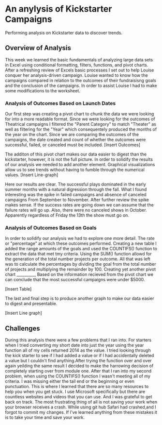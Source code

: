 # An anylysis of Kickstarter Campaigns
Performing  analysis on Kickstarter data to discover trends. 
## Overview of Analysis 
This week we learned the basic fundamentals of analyzing large data sets in Excel using conditional formatting, filters, functions, and pivot charts. After a refreshing review of Excels basic processes I set out to help Louise conquer her analysis-driven campaign. Louise wanted to know how the campaigns compared in relation to the outcomes of their fundraisisng goals and the conclusion of the campaigns. In order to assist Louise I had to make some modifications to the worksheet. 

### Analysis of Outcomes Based on Launch Dates
Our first step was creating a pivot chart to chunk the data we were looking for into a more readable format. Since we were looking for the outcomes of Theatrical campaigns I filtered the "Parent Category" to match "Theater" as well as filtering for the "Year" which consequentely produced the months of the year on the chart. Since we are comparing the outcomes of the campaigns, the date created and count of whether the outcomes were successful, failed, or canceled must be included. 
[Insert Outcomes]

The additon of this pivot chart makes our data easier to digest than the kickstarter, however, it is not the full picture. In order to solidify the results of our analysis we needed to add another element. Graphical visualizations allow us to see trends without having to fumble through the numerical values. 
[Insert Line-graph]

Here our results are clear. The successful plays dominated in the early summer months with a natural digression through the fall. What I found interesting was the spike in failed campaigns and absence of canceled campaigns From September to November. After further review the spike makes sense. If the success rates are going down we can assume that the failure rates will go up. Also, there were no canceled shows in October. Apparently regardless of Friday the 13th the show must go on. 

### Analysis of Outcomes Based on Goals
In order to solidify our analysis we had to explore one more detail. The rate or "percentage" at which these outcomes performed. Creating a new table I added the range amounts of the goals and used the COUNTIFS() function to extract the data that met tmy criteria. Using the SUM() function allowd for the generation of the total number projects per outcome. All that was left was to calculate the percentages by dividing the goal from the total number of projects and multiplying the remainder by 100. Creating yet another pivot chart __________ Based on the information recieved from the pivot chart we can conclude that the most successful campaigns were under $5000. 

[Insert Table]

The last and final step is to produce another graph to make our data easier to digest and presentable. 

[Insert Line graph]

## Challenges
During this analysis there were a few problems that I ran into. For starters when I tried converting my short date into just the year using the year function all of my cells returned 2014 as the value. I tried looking through the kick starter to see if I had added a value or if I had accidentally deleted a value but I couldn't find anything.After trying the function over and over again yeilding the same result I decided to make the harrowing decision of completely starting over from module one.  After that I ran into my second problem, when using the COUNTIFS() function I wasn't meeting all of my criteria. I was missing either the tail end or the beginning or even punctuation. This is where I learned that there are so many resources to help you when you get stuck. I use Microsoft specifically but there are countless websites and videos that you can use. And I was grateful to get back on track. The most frustrating thing of all is not saving your work when your browser receives a crash. While using git hub Safari had crashed,and I forgot to commit my changes. If I've learned anything from these mistakes it is to take your time and save your work.
